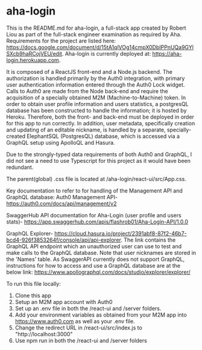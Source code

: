 # aha-login
This is the README.md for aha-login, a full-stack app created by Robert Liou as part of the full-stack engineer examination as required by Aha. Requirements for the project are listed here: https://docs.google.com/document/d/15tA1qlVOg14cmpX0DbIPPnUQa9GYlSXcb9haRCojVEU/edit.
Aha-login is currently deployed at: https://aha-login.herokuapp.com.

It is composed of a ReactJS front-end and a Node.js backend. The authorization is handled primarily by the Auth0 integration, with primary user authentication information entered through the Auth0 Lock widget.  Calls to Auth0 are made from the Node back-end and require the acquisition of a specially obtained M2M (Machine-to-Machine) token. In order to obtain user profile information and users statistics, a postgresQL database has been constructed to handle the information; it is hosted by Heroku. Therefore, both the front- and back-end must be deployed in order for this app to run correctly.  In addition, user metadata, specifically creation and updating of an editable nickname, is handled by a separate, specially-created ElephantSQL (PostgresQL) database, which is accessed via a GraphQL setup using ApolloQL and Hasura.

Due to the strongly-typed data requirements of both Auth0 and GraphQL, I did not see a need to use Typescript for this project as it would have been redundant.

The parent(global) .css file is located at /aha-login/react-ui/src/App.css.

Key documentation to refer to for handling of the Management API and GraphQL database:
Auth0 Management API-
https://auth0.com/docs/api/management/v2

SwaggerHub API documentation for Aha-Login (user profile and users stats)-
https://app.swaggerhub.com/apis/flashrob01/Aha-Login-API/1.0.0

GraphQL Explorer-
https://cloud.hasura.io/project/2391abf8-87f2-46b7-bcd4-926f3853264f/console/api/api-explorer.
The link contains the GraphQL API endpoint which an unauthorized user can use to test and make calls to the GraphQL database.
Note that user nicknames are stored in the 'Names' table.
As SwaggerAPI currently does not support GraphQL, instructions for how to access and use a GraphQL database are at the below link:
https://www.apollographql.com/docs/studio/explorer/explorer/

To run this file locally:

1) Clone this app
2) Setup an M2M app account with Auth0
3) Set up an .env file in both the /react-ui and /server folders.
4) Add your environment variables as obtained from your M2M app into https://www.auth0.com as well as your .env file.
5) Change the redirect URL in /react-ui/src/index.js to "http://localhost:3000"
6) Use npm run in both the /react-ui and /server folders

